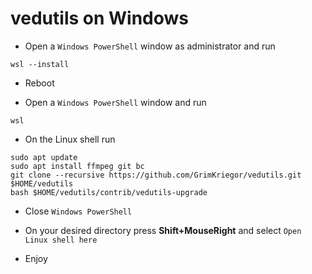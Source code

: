 # vedutils on Windows

- Open a `Windows PowerShell` window as administrator and run

```
wsl --install
```

- Reboot

- Open a `Windows PowerShell` window and run

```
wsl
```

- On the Linux shell run

```
sudo apt update
sudo apt install ffmpeg git bc
git clone --recursive https://github.com/GrimKriegor/vedutils.git $HOME/vedutils
bash $HOME/vedutils/contrib/vedutils-upgrade
```

- Close `Windows PowerShell`

- On your desired directory press **Shift+MouseRight** and select `Open Linux shell here`

- Enjoy
